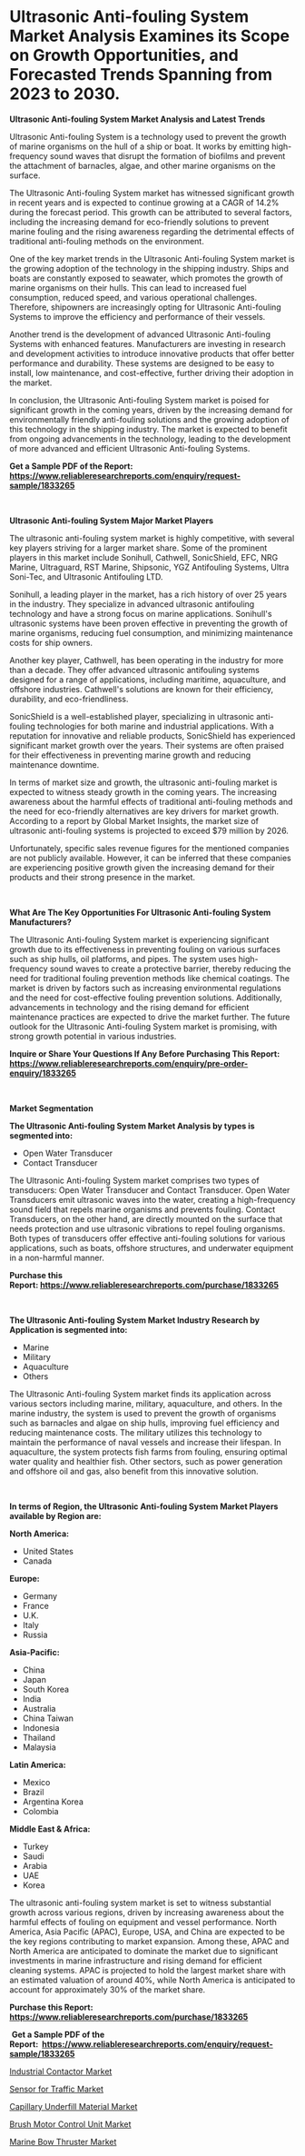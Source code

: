 <p><h1>Ultrasonic Anti-fouling System Market Analysis Examines its Scope on Growth Opportunities, and Forecasted Trends Spanning from 2023 to 2030.</h1></p><p><strong>Ultrasonic Anti-fouling System Market Analysis and Latest Trends</strong></p>
<p><p>Ultrasonic Anti-fouling System is a technology used to prevent the growth of marine organisms on the hull of a ship or boat. It works by emitting high-frequency sound waves that disrupt the formation of biofilms and prevent the attachment of barnacles, algae, and other marine organisms on the surface.</p><p>The Ultrasonic Anti-fouling System market has witnessed significant growth in recent years and is expected to continue growing at a CAGR of 14.2% during the forecast period. This growth can be attributed to several factors, including the increasing demand for eco-friendly solutions to prevent marine fouling and the rising awareness regarding the detrimental effects of traditional anti-fouling methods on the environment.</p><p>One of the key market trends in the Ultrasonic Anti-fouling System market is the growing adoption of the technology in the shipping industry. Ships and boats are constantly exposed to seawater, which promotes the growth of marine organisms on their hulls. This can lead to increased fuel consumption, reduced speed, and various operational challenges. Therefore, shipowners are increasingly opting for Ultrasonic Anti-fouling Systems to improve the efficiency and performance of their vessels.</p><p>Another trend is the development of advanced Ultrasonic Anti-fouling Systems with enhanced features. Manufacturers are investing in research and development activities to introduce innovative products that offer better performance and durability. These systems are designed to be easy to install, low maintenance, and cost-effective, further driving their adoption in the market.</p><p>In conclusion, the Ultrasonic Anti-fouling System market is poised for significant growth in the coming years, driven by the increasing demand for environmentally friendly anti-fouling solutions and the growing adoption of this technology in the shipping industry. The market is expected to benefit from ongoing advancements in the technology, leading to the development of more advanced and efficient Ultrasonic Anti-fouling Systems.</p></p>
<p><strong>Get a Sample PDF of the Report:&nbsp; <a href="https://www.reliableresearchreports.com/enquiry/request-sample/1833265">https://www.reliableresearchreports.com/enquiry/request-sample/1833265</a></strong></p>
<p>&nbsp;</p>
<p><strong>Ultrasonic Anti-fouling System Major Market Players</strong></p>
<p><p>The ultrasonic anti-fouling system market is highly competitive, with several key players striving for a larger market share. Some of the prominent players in this market include Sonihull, Cathwell, SonicShield, EFC, NRG Marine, Ultraguard, RST Marine, Shipsonic, YGZ Antifouling Systems, Ultra Soni-Tec, and Ultrasonic Antifouling LTD.</p><p>Sonihull, a leading player in the market, has a rich history of over 25 years in the industry. They specialize in advanced ultrasonic antifouling technology and have a strong focus on marine applications. Sonihull's ultrasonic systems have been proven effective in preventing the growth of marine organisms, reducing fuel consumption, and minimizing maintenance costs for ship owners.</p><p>Another key player, Cathwell, has been operating in the industry for more than a decade. They offer advanced ultrasonic antifouling systems designed for a range of applications, including maritime, aquaculture, and offshore industries. Cathwell's solutions are known for their efficiency, durability, and eco-friendliness.</p><p>SonicShield is a well-established player, specializing in ultrasonic anti-fouling technologies for both marine and industrial applications. With a reputation for innovative and reliable products, SonicShield has experienced significant market growth over the years. Their systems are often praised for their effectiveness in preventing marine growth and reducing maintenance downtime.</p><p>In terms of market size and growth, the ultrasonic anti-fouling market is expected to witness steady growth in the coming years. The increasing awareness about the harmful effects of traditional anti-fouling methods and the need for eco-friendly alternatives are key drivers for market growth. According to a report by Global Market Insights, the market size of ultrasonic anti-fouling systems is projected to exceed $79 million by 2026.</p><p>Unfortunately, specific sales revenue figures for the mentioned companies are not publicly available. However, it can be inferred that these companies are experiencing positive growth given the increasing demand for their products and their strong presence in the market.</p></p>
<p>&nbsp;</p>
<p><strong>What Are The Key Opportunities For Ultrasonic Anti-fouling System Manufacturers?</strong></p>
<p><p>The Ultrasonic Anti-fouling System market is experiencing significant growth due to its effectiveness in preventing fouling on various surfaces such as ship hulls, oil platforms, and pipes. The system uses high-frequency sound waves to create a protective barrier, thereby reducing the need for traditional fouling prevention methods like chemical coatings. The market is driven by factors such as increasing environmental regulations and the need for cost-effective fouling prevention solutions. Additionally, advancements in technology and the rising demand for efficient maintenance practices are expected to drive the market further. The future outlook for the Ultrasonic Anti-fouling System market is promising, with strong growth potential in various industries.</p></p>
<p><strong>Inquire or Share Your Questions If Any Before Purchasing This Report: <a href="https://www.reliableresearchreports.com/enquiry/pre-order-enquiry/1833265">https://www.reliableresearchreports.com/enquiry/pre-order-enquiry/1833265</a></strong></p>
<p>&nbsp;</p>
<p><strong>Market Segmentation</strong></p>
<p><strong>The Ultrasonic Anti-fouling System Market Analysis by types is segmented into:</strong></p>
<p><ul><li>Open Water Transducer</li><li>Contact Transducer</li></ul></p>
<p><p>The Ultrasonic Anti-fouling System market comprises two types of transducers: Open Water Transducer and Contact Transducer. Open Water Transducers emit ultrasonic waves into the water, creating a high-frequency sound field that repels marine organisms and prevents fouling. Contact Transducers, on the other hand, are directly mounted on the surface that needs protection and use ultrasonic vibrations to repel fouling organisms. Both types of transducers offer effective anti-fouling solutions for various applications, such as boats, offshore structures, and underwater equipment in a non-harmful manner.</p></p>
<p><strong>Purchase this Report:&nbsp;<a href="https://www.reliableresearchreports.com/purchase/1833265">https://www.reliableresearchreports.com/purchase/1833265</a></strong></p>
<p>&nbsp;</p>
<p><strong>The Ultrasonic Anti-fouling System Market Industry Research by Application is segmented into:</strong></p>
<p><ul><li>Marine</li><li>Military</li><li>Aquaculture</li><li>Others</li></ul></p>
<p><p>The Ultrasonic Anti-fouling System market finds its application across various sectors including marine, military, aquaculture, and others. In the marine industry, the system is used to prevent the growth of organisms such as barnacles and algae on ship hulls, improving fuel efficiency and reducing maintenance costs. The military utilizes this technology to maintain the performance of naval vessels and increase their lifespan. In aquaculture, the system protects fish farms from fouling, ensuring optimal water quality and healthier fish. Other sectors, such as power generation and offshore oil and gas, also benefit from this innovative solution.</p></p>
<p>&nbsp;</p>
<p><strong>In terms of Region, the Ultrasonic Anti-fouling System Market Players available by Region are:</strong></p>
<p>
    <p> <strong> North America: </strong>
        <ul>
            <li>United States</li>
            <li>Canada</li>
        </ul>
        </p> 
    <p> <strong> Europe: </strong>
        <ul>
            <li>Germany</li>
            <li>France</li>
            <li>U.K.</li>
            <li>Italy</li>
            <li>Russia</li>
        </ul>
        </p> 
    <p> <strong> Asia-Pacific: </strong>
        <ul>
            <li>China</li>
            <li>Japan</li>
            <li>South Korea</li>
            <li>India</li>
            <li>Australia</li>
            <li>China Taiwan</li>
            <li>Indonesia</li>
            <li>Thailand</li>
            <li>Malaysia</li>
        </ul>
        </p> 
    <p> <strong> Latin America: </strong>
        <ul>
            <li>Mexico</li>
            <li>Brazil</li>
            <li>Argentina Korea</li>
            <li>Colombia</li>
        </ul>
        </p> 
    <p> <strong> Middle East & Africa: </strong>
        <ul>
            <li>Turkey</li>
            <li>Saudi</li>
            <li>Arabia</li>
            <li>UAE</li>
            <li>Korea</li>
        </ul>
    </p>
    </p>
<p><p>The ultrasonic anti-fouling system market is set to witness substantial growth across various regions, driven by increasing awareness about the harmful effects of fouling on equipment and vessel performance. North America, Asia Pacific (APAC), Europe, USA, and China are expected to be the key regions contributing to market expansion. Among these, APAC and North America are anticipated to dominate the market due to significant investments in marine infrastructure and rising demand for efficient cleaning systems. APAC is projected to hold the largest market share with an estimated valuation of around 40%, while North America is anticipated to account for approximately 30% of the market share.</p></p>
<p><strong>Purchase this Report: <a href="https://www.reliableresearchreports.com/purchase/1833265">https://www.reliableresearchreports.com/purchase/1833265</a></strong></p>
<p>&nbsp;<strong>Get a Sample PDF of the Report:&nbsp;&nbsp;<a href="https://www.reliableresearchreports.com/enquiry/request-sample/1833265">https://www.reliableresearchreports.com/enquiry/request-sample/1833265</a></strong></p>
<p><strong></strong></p>
<p><p><a href="https://www.linkedin.com/pulse/decoding-industrial-contactor-market-deep-dive-latest/">Industrial Contactor Market</a></p><p><a href="https://github.com/PeterParrish5/Market-Research-Report-List-1/blob/main/sensor-for-traffic-market.md">Sensor for Traffic Market</a></p><p><a href="https://medium.com/@adibooy632501/capillary-underfill-material-market-competitive-analysis-market-trends-and-forecast-to-2030-16b183b7db5e">Capillary Underfill Material Market</a></p><p><a href="https://medium.com/@rfadda741254/brush-motor-control-unit-market-trends-and-market-analysis-forecasted-for-period-2023-2030-d04dc22a5fb4">Brush Motor Control Unit Market</a></p><p><a href="https://www.linkedin.com/pulse/marine-bow-thruster-market-size-share-amp-trends-analysis/">Marine Bow Thruster Market</a></p></p>